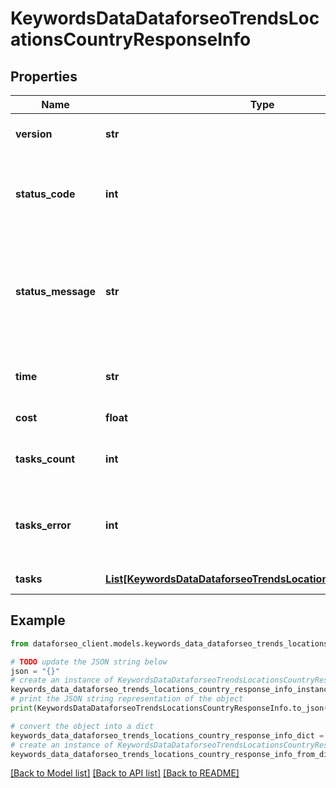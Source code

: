 # KeywordsDataDataforseoTrendsLocationsCountryResponseInfo


## Properties

Name | Type | Description | Notes
------------ | ------------- | ------------- | -------------
**version** | **str** | the current version of the API | [optional] 
**status_code** | **int** | general status code you can find the full list of the response codes here | [optional] 
**status_message** | **str** | general informational message you can find the full list of general informational messages here | [optional] 
**time** | **str** | total execution time, seconds | [optional] 
**cost** | **float** | total tasks cost, USD | [optional] 
**tasks_count** | **int** | the number of tasks in the tasks array | [optional] 
**tasks_error** | **int** | the number of tasks in the tasks array returned with an error | [optional] 
**tasks** | [**List[KeywordsDataDataforseoTrendsLocationsCountryTaskInfo]**](KeywordsDataDataforseoTrendsLocationsCountryTaskInfo.md) | array of tasks | [optional] 

## Example

```python
from dataforseo_client.models.keywords_data_dataforseo_trends_locations_country_response_info import KeywordsDataDataforseoTrendsLocationsCountryResponseInfo

# TODO update the JSON string below
json = "{}"
# create an instance of KeywordsDataDataforseoTrendsLocationsCountryResponseInfo from a JSON string
keywords_data_dataforseo_trends_locations_country_response_info_instance = KeywordsDataDataforseoTrendsLocationsCountryResponseInfo.from_json(json)
# print the JSON string representation of the object
print(KeywordsDataDataforseoTrendsLocationsCountryResponseInfo.to_json())

# convert the object into a dict
keywords_data_dataforseo_trends_locations_country_response_info_dict = keywords_data_dataforseo_trends_locations_country_response_info_instance.to_dict()
# create an instance of KeywordsDataDataforseoTrendsLocationsCountryResponseInfo from a dict
keywords_data_dataforseo_trends_locations_country_response_info_from_dict = KeywordsDataDataforseoTrendsLocationsCountryResponseInfo.from_dict(keywords_data_dataforseo_trends_locations_country_response_info_dict)
```
[[Back to Model list]](../README.md#documentation-for-models) [[Back to API list]](../README.md#documentation-for-api-endpoints) [[Back to README]](../README.md)


